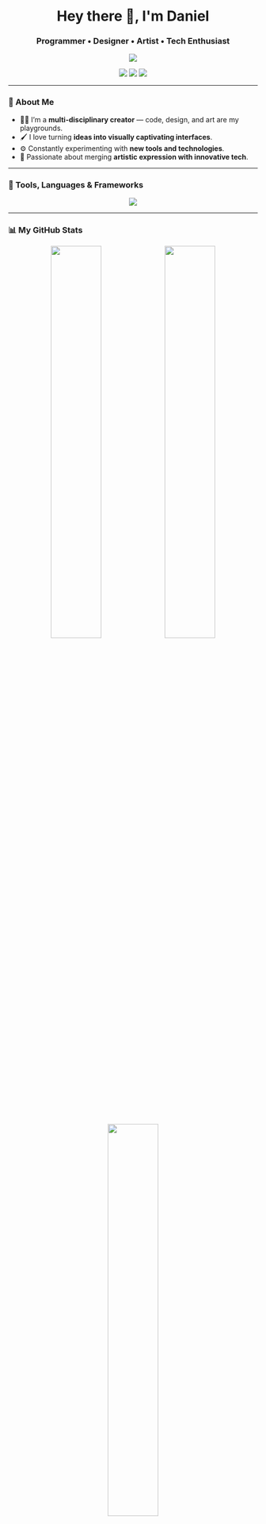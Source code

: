 <h1 align="center">Hey there 👋, I'm Daniel</h1>
<h3 align="center">Programmer • Designer • Artist • Tech Enthusiast</h3>

<p align="center">
  <img src="https://readme-typing-svg.herokuapp.com/?lines=Creative+Coder;UX/UI+Designer;Digital+Artist;Tech+Lover&center=true&width=440&height=45&color=00F7FF&vCenter=true">
</p>

<p align="center">
  <a href="https://github.com/yourusername"><img src="https://img.shields.io/github/followers/yourusername?label=Follow&style=social"></a>
  <a href="mailto:youremail@example.com"><img src="https://img.shields.io/badge/-Gmail-D14836?style=flat-square&logo=gmail&logoColor=white"></a>
  <a href="https://linkedin.com/in/yourlinkedin" target="_blank"><img src="https://img.shields.io/badge/-LinkedIn-blue?style=flat-square&logo=linkedin"></a>
</p>

---

### 🎨 About Me
- 👨‍💻 I’m a **multi-disciplinary creator** — code, design, and art are my playgrounds.
- 🖌️ I love turning **ideas into visually captivating interfaces**.
- ⚙️ Constantly experimenting with **new tools and technologies**.
- 🚀 Passionate about merging **artistic expression with innovative tech**.

---

### 🧰 Tools, Languages & Frameworks
<p align="center">
  <img src="https://skillicons.dev/icons?i=html,css,js,ts,react,nextjs,nodejs,python,figma,ps,ai,blender,threejs,git,github,vscode&perline=8" />
</p>

---

### 📊 My GitHub Stats
<p align="center">
  <img src="https://github-readme-stats.vercel.app/api?username=canvexter&theme=tokyonight" width="45%">
  <img src="https://github-readme-streak-stats.herokuapp.com/?user=canvexter&theme=tokyonight" width="45%">
</p>

<p align="center">
  <img src="https://github-readme-stats.vercel.app/api/top-langs/?username=yourusername&layout=compact&theme=tokyonight" width="45%">
</p>

---

### 🔗 Connect With Me
<p align="center">
  <a href="https://linkedin.com/in/yourlinkedin"><img src="https://img.shields.io/badge/-LinkedIn-0A66C2?style=for-the-badge&logo=linkedin&logoColor=white"></a>
  <a href="mailto:youremail@example.com"><img src="https://img.shields.io/badge/-Email-EA4335?style=for-the-badge&logo=gmail&logoColor=white"></a>
  <a href="https://twitter.com/yourhandle"><img src="https://img.shields.io/badge/-Twitter-1DA1F2?style=for-the-badge&logo=twitter&logoColor=white"></a>
</p>

---

<!-- Optional: Contribution Snake Animation -->
<p align="center">
  <img src="https://raw.githubusercontent.com/yourusername/yourusername/output/github-contribution-grid-snake.svg" alt="snake" />
</p>

<p align="center">
  <img src="https://komarev.com/ghpvc/?username=yourusername&style=flat-square&color=blue" alt="profile view count" />
</p>

